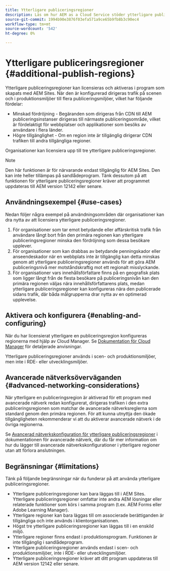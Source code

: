```yaml
---
title: Ytterligare publiceringsregioner
description: Läs om hur AEM as a Cloud Service stöder ytterligare publiceringsregioner för ökad tillgänglighet och minskad latens.
source-git-commit: 1994b90e3876f03efa571a9ce65b9fb8b3c90ec4
workflow-type: tm+mt
source-wordcount: '542'
ht-degree: 0%

---
```



# Ytterligare publiceringsregioner {#additional-publish-regions}

Ytterligare publiceringsregioner kan licensieras och aktiveras i program som skapats med AEM Sites. När den är konfigurerad dirigeras trafik på scenen och i produktionsmiljöer till flera publiceringsmiljöer, vilket har följande fördelar:

* Minskad fördröjning - Begäranden som dirigeras från CDN till AEM publiceringsinstanser dirigeras till närmaste publiceringsområde, vilket är fördelaktigt för webbplatser och applikationer som besöks av användare i flera länder.
* Högre tillgänglighet - Om en region inte är tillgänglig dirigerar CDN trafiken till andra tillgängliga regioner.

Organisationer kan licensiera upp till tre ytterligare publiceringsregioner.

>[!NOTE]
>
>Den här funktionen är för närvarande endast tillgänglig för AEM Sites. Den kan inte heller tillämpas på sandlådeprogram. Tänk dessutom på att funktionen för ytterligare publiceringsregioner kräver att programmet uppdateras till AEM version 12142 eller senare.

## Användningsexempel {#use-cases}

Nedan följer några exempel på användningsområden där organisationer kan dra nytta av att licensiera ytterligare publiceringsregioner.

1. För organisationer som tar emot betydande eller affärskritisk trafik från användare långt bort från den primära regionen kan ytterligare publiceringsregioner minska den fördröjning som dessa besökare upplever.
1. För organisationer som kan drabbas av betydande penningskador eller anseendeskador när en webbplats inte är tillgänglig kan detta minskas genom att ytterligare publiceringsregioner används för att göra AEM publiceringsnivå mer motståndskraftig mot ett regionalt misslyckande.
1. För organisationer vars innehållsförfattare finns på en geografisk plats som ligger långt från de flesta besökare på publiceringsnivån kan den primära regionen väljas nära innehållsförfattarens plats, medan ytterligare publiceringsregioner kan konfigureras nära den publicerade sidans trafik, där båda målgrupperna drar nytta av en optimerad upplevelse.

## Aktivera och konfigurera {#enabling-and-configuring}

När du har licensierat ytterligare en publiceringsregion konfigureras regionerna med hjälp av Cloud Manager. Se [Dokumentation för Cloud Manager](/help/implementing/cloud-manager/manage-environments.md#multiple-regions) för detaljerade anvisningar.

Ytterligare publiceringsregioner används i scen- och produktionsmiljöer, men inte i RDE- eller utvecklingsmiljöer.

## Avancerade nätverksöverväganden {#advanced-networking-considerations}

När ytterligare en publiceringsregion är aktiverad för ett program med avancerade nätverk redan konfigurerat, dirigeras trafiken i den extra publiceringsregionen som matchar de avancerade nätverksreglerna som standard genom den primära regionen. För att kunna utnyttja den ökade tillgängligheten rekommenderar vi att du aktiverar avancerade nätverk i de övriga regionerna.

Se [Avancerad nätverkskonfiguration för ytterligare publiceringsregioner](/help/security/configuring-advanced-networking.md#advanced-networking-configuration-for-additional-publish-regions) i dokumentationen för avancerade nätverk, där du får mer information om hur du lägger till avancerade nätverkskonfigurationer i ytterligare regioner utan att förlora anslutningen.

## Begränsningar {#limitations}

Tänk på följande begränsningar när du funderar på att använda ytterligare publiceringsregioner.

* Ytterligare publiceringsregioner kan bara läggas till i AEM Sites. Ytterligare publiceringsregioner omfattar inte andra AEM lösningar eller relaterade funktioner som körs i samma program (t.ex. AEM Forms eller Adobe Learning Manager).
* Ytterligare regioner kan bara läggas till om associerade berättiganden är tillgängliga och inte används i klientorganisationen.
* Högst tre ytterligare publiceringsregioner kan läggas till i en enskild miljö.
* Ytterligare regioner finns endast i produktionsprogram. Funktionen är inte tillgänglig i sandlådeprogram.
* Ytterligare publiceringsregioner används endast i scen- och produktionsmiljöer, inte i RDE- eller utvecklingsmiljöer.
* Ytterligare publiceringsregioner kräver att ditt program uppdateras till AEM version 12142 eller senare.
